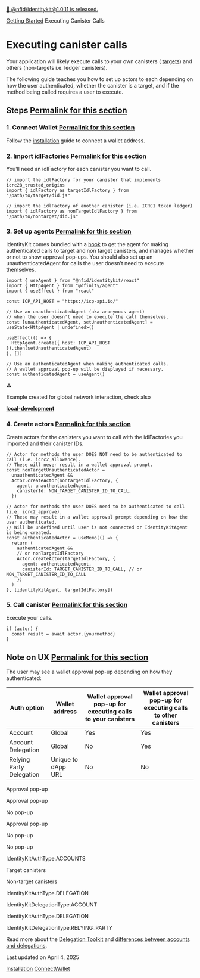 [🎉 @nfid/identitykit@1.0.11 is released.](https://www.npmjs.com/package/@nfid/identitykit)

[Getting Started](https://identitykit.xyz/docs/getting-started/installation "Getting Started") Executing Canister Calls

# Executing canister calls

Your application will likely execute calls to your own canisters
( [targets](https://identitykit.xyz/docs/getting-started/installation#wrap-provider)) and others (non-targets i.e. ledger canisters).

The following guide teaches you how to set up actors to each depending on how the user
authenticated, whether the canister is a target, and if the method being called requires a user to
execute.

## Steps [Permalink for this section](https://identitykit.xyz/docs/getting-started/executing-canister-calls\#steps)

### 1\. Connect Wallet [Permalink for this section](https://identitykit.xyz/docs/getting-started/executing-canister-calls\#1-connect-wallet)

Follow the [installation](https://identitykit.xyz/docs/getting-started/installation) guide to connect a wallet address.

### 2\. Import idlFactories [Permalink for this section](https://identitykit.xyz/docs/getting-started/executing-canister-calls\#2-import-idlfactories)

You’ll need an idlFactory for each canister you want to call.

```nextra-code
// import the idlFactory for your canister that implements icrc28_trusted_origins
import { idlFactory as targetIdlFactory } from "/path/to/target/did.js"

// import the idlFactory of another canister (i.e. ICRC1 token ledger)
import { idlFactory as nonTargetIdlFactory } from "/path/to/nontarget/did.js"
```

### 3\. Set up agents [Permalink for this section](https://identitykit.xyz/docs/getting-started/executing-canister-calls\#3-set-up-agents)

IdentityKit comes bundled with a [hook](https://identitykit.xyz/docs/hooks/useAgent) to get the agent for making authenticated
calls to target and non target canisters, and manages whether or not to show approval pop-ups. You
should also set up an unauthenticatedAgent for calls the user doesn’t need to execute themselves.

```nextra-code
import { useAgent } from "@nfid/identitykit/react"
import { HttpAgent } from "@dfinity/agent"
import { useEffect } from "react"

const ICP_API_HOST = "https://icp-api.io/"

// Use an unauthenticatedAgent (aka anonymous agent)
// when the user doesn't need to execute the call themselves.
const [unauthenticatedAgent, setUnauthenticatedAgent] = useState<HttpAgent | undefined>()

useEffect(() => {
  HttpAgent.create({ host: ICP_API_HOST }).then(setUnauthenticatedAgent)
}, [])

// Use an authenticatedAgent when making authenticated calls.
// A wallet approval pop-up will be displayed if necessary.
const authenticatedAgent = useAgent()
```

⚠️

Example created for global network interaction, check also

[**local-development**](https://identitykit.xyz/guides/local-development)

### 4\. Create actors [Permalink for this section](https://identitykit.xyz/docs/getting-started/executing-canister-calls\#4-create-actors)

Create actors for the canisters you want to call with the idlFactories you imported and their
canister IDs.

```nextra-code
// Actor for methods the user DOES NOT need to be authenticated to call (i.e. icrc2_allowance).
// These will never result in a wallet approval prompt.
const nonTargetUnauthenticatedActor =
  unauthenticatedAgent &&
  Actor.createActor(nontargetIdlFactory, {
    agent: unauthenticatedAgent,
    canisterId: NON_TARGET_CANISTER_ID_TO_CALL,
  })

// Actor for methods the user DOES need to be authenticated to call (i.e. icrc2_approve).
// These may result in a wallet approval prompt depending on how the user authenticated.
// Will be undefined until user is not connected or IdentityKitAgent is being created.
const authenticatedActor = useMemo(() => {
  return (
    authenticatedAgent &&
    // or nonTargetIdlFactory
    Actor.createActor(targetIdlFactory, {
      agent: authenticatedAgent,
      canisterId: TARGET_CANISTER_ID_TO_CALL, // or NON_TARGET_CANISTER_ID_TO_CALL
    })
  )
}, [identityKitAgent, targetIdlFactory])
```

### 5\. Call canister [Permalink for this section](https://identitykit.xyz/docs/getting-started/executing-canister-calls\#5-call-canister)

Execute your calls.

```nextra-code
if (actor) {
  const result = await actor.{yourmethod}
}
```

## Note on UX [Permalink for this section](https://identitykit.xyz/docs/getting-started/executing-canister-calls\#note-on-ux)

The user may see a wallet approval pop-up depending on how they authenticated:

| Auth option | Wallet address | Wallet approval pop-up for executing calls to your canisters | Wallet approval pop-up for executing calls to other canisters |
| --- | --- | --- | --- |
| Account | Global | Yes | Yes |
| Account Delegation | Global | No | Yes |
| Relying Party Delegation | Unique to dApp URL | No | No |

Approval pop-up

Approval pop-up

No pop-up

Approval pop-up

No pop-up

No pop-up

IdentityKitAuthType.ACCOUNTS

Target canisters

Non-target canisters

IdentityKitAuthType.DELEGATION

IdentityKitDelegationType.ACCOUNT

IdentityKitAuthType.DELEGATION

IdentityKitDelegationType.RELYING\_PARTY

Read more about the [Delegation Toolkit](https://identitykit.xyz/docs/miscellaneous/delegation-toolkit) and
[differences between accounts and delegations](https://identitykit.xyz/docs/miscellaneous/auth-options).

Last updated on April 4, 2025

[Installation](https://identitykit.xyz/docs/getting-started/installation "Installation") [ConnectWallet](https://identitykit.xyz/docs/getting-started/connect-wallet "ConnectWallet")